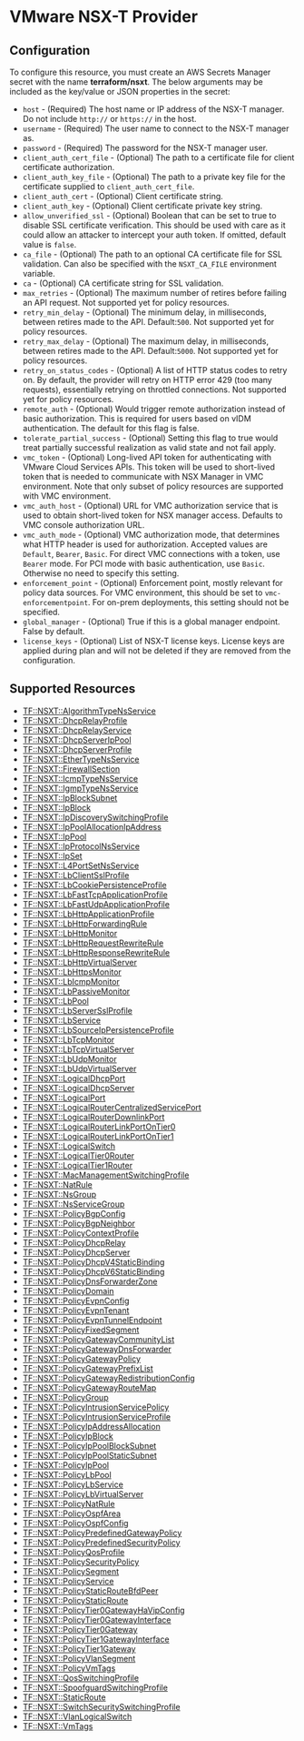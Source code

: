 # VMware NSX-T Provider

## Configuration

To configure this resource, you must create an AWS Secrets Manager secret with the name **terraform/nsxt**. The below arguments may be included as the key/value or JSON properties in the secret:

* `host` - (Required) The host name or IP address of the NSX-T manager. Do not include
  `http://` or `https://` in the host.
* `username` - (Required) The user name to connect to the NSX-T manager as.
* `password` - (Required) The password for the NSX-T manager user.
* `client_auth_cert_file` - (Optional) The path to a certificate file for client
  certificate authorization.
* `client_auth_key_file` - (Optional) The path to a private key file for the
  certificate supplied to `client_auth_cert_file`.
* `client_auth_cert` - (Optional) Client certificate string.
* `client_auth_key` - (Optional) Client certificate private key string.
* `allow_unverified_ssl` - (Optional) Boolean that can be set to true to disable
  SSL certificate verification. This should be used with care as it could allow
  an attacker to intercept your auth token. If omitted, default value is
  `false`.
* `ca_file` - (Optional) The path to an optional CA certificate file for SSL
  validation. Can also be specified with the `NSXT_CA_FILE` environment
  variable.
* `ca` - (Optional) CA certificate string for SSL validation.
* `max_retries` - (Optional) The maximum number of retires before failing an API
  request. Not supported yet for policy resources.
* `retry_min_delay` - (Optional) The minimum delay, in milliseconds, between
  retires made to the API. Default:`500`. Not supported yet for policy resources.
* `retry_max_delay` - (Optional) The maximum delay, in milliseconds, between
  retires made to the API. Default:`5000`. Not supported yet for policy resources.
* `retry_on_status_codes` - (Optional) A list of HTTP status codes to retry on.
  By default, the provider will retry on HTTP error 429 (too many requests),
  essentially retrying on throttled connections. Not supported yet for policy resources.
* `remote_auth` - (Optional) Would trigger remote authorization instead of basic
  authorization. This is required for users based on vIDM authentication.
  The default for this flag is false.
* `tolerate_partial_success` - (Optional) Setting this flag to true would treat
  partially successful realization as valid state and not fail apply.
* `vmc_token` - (Optional) Long-lived API token for authenticating with VMware
  Cloud Services APIs. This token will be used to short-lived token that is
  needed to communicate with NSX Manager in VMC environment.
  Note that only subset of policy resources are supported with VMC environment.
* `vmc_auth_host` - (Optional) URL for VMC authorization service that is used
  to obtain short-lived token for NSX manager access. Defaults to VMC
  console authorization URL.
* `vmc_auth_mode` - (Optional) VMC authorization mode, that determines what HTTP
  header is used for authorization. Accepted values are `Default`, `Bearer`, `Basic`.
  For direct VMC connections with a token, use `Bearer` mode. For PCI mode with basic
  authentication, use `Basic`. Otherwise no need to specify this setting.
* `enforcement_point` - (Optional) Enforcement point, mostly relevant for policy
  data sources. For VMC environment, this should be set to `vmc-enforcementpoint`.
  For on-prem deployments, this setting should not be specified.
* `global_manager` - (Optional) True if this is a global manager endpoint.
  False by default.
* `license_keys` - (Optional) List of NSX-T license keys. License keys are applied
  during plan and will not be deleted if they are removed from the configuration.


## Supported Resources

* [TF::NSXT::AlgorithmTypeNsService](../resources/nsxt/TF-NSXT-AlgorithmTypeNsService/docs/README.md)
* [TF::NSXT::DhcpRelayProfile](../resources/nsxt/TF-NSXT-DhcpRelayProfile/docs/README.md)
* [TF::NSXT::DhcpRelayService](../resources/nsxt/TF-NSXT-DhcpRelayService/docs/README.md)
* [TF::NSXT::DhcpServerIpPool](../resources/nsxt/TF-NSXT-DhcpServerIpPool/docs/README.md)
* [TF::NSXT::DhcpServerProfile](../resources/nsxt/TF-NSXT-DhcpServerProfile/docs/README.md)
* [TF::NSXT::EtherTypeNsService](../resources/nsxt/TF-NSXT-EtherTypeNsService/docs/README.md)
* [TF::NSXT::FirewallSection](../resources/nsxt/TF-NSXT-FirewallSection/docs/README.md)
* [TF::NSXT::IcmpTypeNsService](../resources/nsxt/TF-NSXT-IcmpTypeNsService/docs/README.md)
* [TF::NSXT::IgmpTypeNsService](../resources/nsxt/TF-NSXT-IgmpTypeNsService/docs/README.md)
* [TF::NSXT::IpBlockSubnet](../resources/nsxt/TF-NSXT-IpBlockSubnet/docs/README.md)
* [TF::NSXT::IpBlock](../resources/nsxt/TF-NSXT-IpBlock/docs/README.md)
* [TF::NSXT::IpDiscoverySwitchingProfile](../resources/nsxt/TF-NSXT-IpDiscoverySwitchingProfile/docs/README.md)
* [TF::NSXT::IpPoolAllocationIpAddress](../resources/nsxt/TF-NSXT-IpPoolAllocationIpAddress/docs/README.md)
* [TF::NSXT::IpPool](../resources/nsxt/TF-NSXT-IpPool/docs/README.md)
* [TF::NSXT::IpProtocolNsService](../resources/nsxt/TF-NSXT-IpProtocolNsService/docs/README.md)
* [TF::NSXT::IpSet](../resources/nsxt/TF-NSXT-IpSet/docs/README.md)
* [TF::NSXT::L4PortSetNsService](../resources/nsxt/TF-NSXT-L4PortSetNsService/docs/README.md)
* [TF::NSXT::LbClientSslProfile](../resources/nsxt/TF-NSXT-LbClientSslProfile/docs/README.md)
* [TF::NSXT::LbCookiePersistenceProfile](../resources/nsxt/TF-NSXT-LbCookiePersistenceProfile/docs/README.md)
* [TF::NSXT::LbFastTcpApplicationProfile](../resources/nsxt/TF-NSXT-LbFastTcpApplicationProfile/docs/README.md)
* [TF::NSXT::LbFastUdpApplicationProfile](../resources/nsxt/TF-NSXT-LbFastUdpApplicationProfile/docs/README.md)
* [TF::NSXT::LbHttpApplicationProfile](../resources/nsxt/TF-NSXT-LbHttpApplicationProfile/docs/README.md)
* [TF::NSXT::LbHttpForwardingRule](../resources/nsxt/TF-NSXT-LbHttpForwardingRule/docs/README.md)
* [TF::NSXT::LbHttpMonitor](../resources/nsxt/TF-NSXT-LbHttpMonitor/docs/README.md)
* [TF::NSXT::LbHttpRequestRewriteRule](../resources/nsxt/TF-NSXT-LbHttpRequestRewriteRule/docs/README.md)
* [TF::NSXT::LbHttpResponseRewriteRule](../resources/nsxt/TF-NSXT-LbHttpResponseRewriteRule/docs/README.md)
* [TF::NSXT::LbHttpVirtualServer](../resources/nsxt/TF-NSXT-LbHttpVirtualServer/docs/README.md)
* [TF::NSXT::LbHttpsMonitor](../resources/nsxt/TF-NSXT-LbHttpsMonitor/docs/README.md)
* [TF::NSXT::LbIcmpMonitor](../resources/nsxt/TF-NSXT-LbIcmpMonitor/docs/README.md)
* [TF::NSXT::LbPassiveMonitor](../resources/nsxt/TF-NSXT-LbPassiveMonitor/docs/README.md)
* [TF::NSXT::LbPool](../resources/nsxt/TF-NSXT-LbPool/docs/README.md)
* [TF::NSXT::LbServerSslProfile](../resources/nsxt/TF-NSXT-LbServerSslProfile/docs/README.md)
* [TF::NSXT::LbService](../resources/nsxt/TF-NSXT-LbService/docs/README.md)
* [TF::NSXT::LbSourceIpPersistenceProfile](../resources/nsxt/TF-NSXT-LbSourceIpPersistenceProfile/docs/README.md)
* [TF::NSXT::LbTcpMonitor](../resources/nsxt/TF-NSXT-LbTcpMonitor/docs/README.md)
* [TF::NSXT::LbTcpVirtualServer](../resources/nsxt/TF-NSXT-LbTcpVirtualServer/docs/README.md)
* [TF::NSXT::LbUdpMonitor](../resources/nsxt/TF-NSXT-LbUdpMonitor/docs/README.md)
* [TF::NSXT::LbUdpVirtualServer](../resources/nsxt/TF-NSXT-LbUdpVirtualServer/docs/README.md)
* [TF::NSXT::LogicalDhcpPort](../resources/nsxt/TF-NSXT-LogicalDhcpPort/docs/README.md)
* [TF::NSXT::LogicalDhcpServer](../resources/nsxt/TF-NSXT-LogicalDhcpServer/docs/README.md)
* [TF::NSXT::LogicalPort](../resources/nsxt/TF-NSXT-LogicalPort/docs/README.md)
* [TF::NSXT::LogicalRouterCentralizedServicePort](../resources/nsxt/TF-NSXT-LogicalRouterCentralizedServicePort/docs/README.md)
* [TF::NSXT::LogicalRouterDownlinkPort](../resources/nsxt/TF-NSXT-LogicalRouterDownlinkPort/docs/README.md)
* [TF::NSXT::LogicalRouterLinkPortOnTier0](../resources/nsxt/TF-NSXT-LogicalRouterLinkPortOnTier0/docs/README.md)
* [TF::NSXT::LogicalRouterLinkPortOnTier1](../resources/nsxt/TF-NSXT-LogicalRouterLinkPortOnTier1/docs/README.md)
* [TF::NSXT::LogicalSwitch](../resources/nsxt/TF-NSXT-LogicalSwitch/docs/README.md)
* [TF::NSXT::LogicalTier0Router](../resources/nsxt/TF-NSXT-LogicalTier0Router/docs/README.md)
* [TF::NSXT::LogicalTier1Router](../resources/nsxt/TF-NSXT-LogicalTier1Router/docs/README.md)
* [TF::NSXT::MacManagementSwitchingProfile](../resources/nsxt/TF-NSXT-MacManagementSwitchingProfile/docs/README.md)
* [TF::NSXT::NatRule](../resources/nsxt/TF-NSXT-NatRule/docs/README.md)
* [TF::NSXT::NsGroup](../resources/nsxt/TF-NSXT-NsGroup/docs/README.md)
* [TF::NSXT::NsServiceGroup](../resources/nsxt/TF-NSXT-NsServiceGroup/docs/README.md)
* [TF::NSXT::PolicyBgpConfig](../resources/nsxt/TF-NSXT-PolicyBgpConfig/docs/README.md)
* [TF::NSXT::PolicyBgpNeighbor](../resources/nsxt/TF-NSXT-PolicyBgpNeighbor/docs/README.md)
* [TF::NSXT::PolicyContextProfile](../resources/nsxt/TF-NSXT-PolicyContextProfile/docs/README.md)
* [TF::NSXT::PolicyDhcpRelay](../resources/nsxt/TF-NSXT-PolicyDhcpRelay/docs/README.md)
* [TF::NSXT::PolicyDhcpServer](../resources/nsxt/TF-NSXT-PolicyDhcpServer/docs/README.md)
* [TF::NSXT::PolicyDhcpV4StaticBinding](../resources/nsxt/TF-NSXT-PolicyDhcpV4StaticBinding/docs/README.md)
* [TF::NSXT::PolicyDhcpV6StaticBinding](../resources/nsxt/TF-NSXT-PolicyDhcpV6StaticBinding/docs/README.md)
* [TF::NSXT::PolicyDnsForwarderZone](../resources/nsxt/TF-NSXT-PolicyDnsForwarderZone/docs/README.md)
* [TF::NSXT::PolicyDomain](../resources/nsxt/TF-NSXT-PolicyDomain/docs/README.md)
* [TF::NSXT::PolicyEvpnConfig](../resources/nsxt/TF-NSXT-PolicyEvpnConfig/docs/README.md)
* [TF::NSXT::PolicyEvpnTenant](../resources/nsxt/TF-NSXT-PolicyEvpnTenant/docs/README.md)
* [TF::NSXT::PolicyEvpnTunnelEndpoint](../resources/nsxt/TF-NSXT-PolicyEvpnTunnelEndpoint/docs/README.md)
* [TF::NSXT::PolicyFixedSegment](../resources/nsxt/TF-NSXT-PolicyFixedSegment/docs/README.md)
* [TF::NSXT::PolicyGatewayCommunityList](../resources/nsxt/TF-NSXT-PolicyGatewayCommunityList/docs/README.md)
* [TF::NSXT::PolicyGatewayDnsForwarder](../resources/nsxt/TF-NSXT-PolicyGatewayDnsForwarder/docs/README.md)
* [TF::NSXT::PolicyGatewayPolicy](../resources/nsxt/TF-NSXT-PolicyGatewayPolicy/docs/README.md)
* [TF::NSXT::PolicyGatewayPrefixList](../resources/nsxt/TF-NSXT-PolicyGatewayPrefixList/docs/README.md)
* [TF::NSXT::PolicyGatewayRedistributionConfig](../resources/nsxt/TF-NSXT-PolicyGatewayRedistributionConfig/docs/README.md)
* [TF::NSXT::PolicyGatewayRouteMap](../resources/nsxt/TF-NSXT-PolicyGatewayRouteMap/docs/README.md)
* [TF::NSXT::PolicyGroup](../resources/nsxt/TF-NSXT-PolicyGroup/docs/README.md)
* [TF::NSXT::PolicyIntrusionServicePolicy](../resources/nsxt/TF-NSXT-PolicyIntrusionServicePolicy/docs/README.md)
* [TF::NSXT::PolicyIntrusionServiceProfile](../resources/nsxt/TF-NSXT-PolicyIntrusionServiceProfile/docs/README.md)
* [TF::NSXT::PolicyIpAddressAllocation](../resources/nsxt/TF-NSXT-PolicyIpAddressAllocation/docs/README.md)
* [TF::NSXT::PolicyIpBlock](../resources/nsxt/TF-NSXT-PolicyIpBlock/docs/README.md)
* [TF::NSXT::PolicyIpPoolBlockSubnet](../resources/nsxt/TF-NSXT-PolicyIpPoolBlockSubnet/docs/README.md)
* [TF::NSXT::PolicyIpPoolStaticSubnet](../resources/nsxt/TF-NSXT-PolicyIpPoolStaticSubnet/docs/README.md)
* [TF::NSXT::PolicyIpPool](../resources/nsxt/TF-NSXT-PolicyIpPool/docs/README.md)
* [TF::NSXT::PolicyLbPool](../resources/nsxt/TF-NSXT-PolicyLbPool/docs/README.md)
* [TF::NSXT::PolicyLbService](../resources/nsxt/TF-NSXT-PolicyLbService/docs/README.md)
* [TF::NSXT::PolicyLbVirtualServer](../resources/nsxt/TF-NSXT-PolicyLbVirtualServer/docs/README.md)
* [TF::NSXT::PolicyNatRule](../resources/nsxt/TF-NSXT-PolicyNatRule/docs/README.md)
* [TF::NSXT::PolicyOspfArea](../resources/nsxt/TF-NSXT-PolicyOspfArea/docs/README.md)
* [TF::NSXT::PolicyOspfConfig](../resources/nsxt/TF-NSXT-PolicyOspfConfig/docs/README.md)
* [TF::NSXT::PolicyPredefinedGatewayPolicy](../resources/nsxt/TF-NSXT-PolicyPredefinedGatewayPolicy/docs/README.md)
* [TF::NSXT::PolicyPredefinedSecurityPolicy](../resources/nsxt/TF-NSXT-PolicyPredefinedSecurityPolicy/docs/README.md)
* [TF::NSXT::PolicyQosProfile](../resources/nsxt/TF-NSXT-PolicyQosProfile/docs/README.md)
* [TF::NSXT::PolicySecurityPolicy](../resources/nsxt/TF-NSXT-PolicySecurityPolicy/docs/README.md)
* [TF::NSXT::PolicySegment](../resources/nsxt/TF-NSXT-PolicySegment/docs/README.md)
* [TF::NSXT::PolicyService](../resources/nsxt/TF-NSXT-PolicyService/docs/README.md)
* [TF::NSXT::PolicyStaticRouteBfdPeer](../resources/nsxt/TF-NSXT-PolicyStaticRouteBfdPeer/docs/README.md)
* [TF::NSXT::PolicyStaticRoute](../resources/nsxt/TF-NSXT-PolicyStaticRoute/docs/README.md)
* [TF::NSXT::PolicyTier0GatewayHaVipConfig](../resources/nsxt/TF-NSXT-PolicyTier0GatewayHaVipConfig/docs/README.md)
* [TF::NSXT::PolicyTier0GatewayInterface](../resources/nsxt/TF-NSXT-PolicyTier0GatewayInterface/docs/README.md)
* [TF::NSXT::PolicyTier0Gateway](../resources/nsxt/TF-NSXT-PolicyTier0Gateway/docs/README.md)
* [TF::NSXT::PolicyTier1GatewayInterface](../resources/nsxt/TF-NSXT-PolicyTier1GatewayInterface/docs/README.md)
* [TF::NSXT::PolicyTier1Gateway](../resources/nsxt/TF-NSXT-PolicyTier1Gateway/docs/README.md)
* [TF::NSXT::PolicyVlanSegment](../resources/nsxt/TF-NSXT-PolicyVlanSegment/docs/README.md)
* [TF::NSXT::PolicyVmTags](../resources/nsxt/TF-NSXT-PolicyVmTags/docs/README.md)
* [TF::NSXT::QosSwitchingProfile](../resources/nsxt/TF-NSXT-QosSwitchingProfile/docs/README.md)
* [TF::NSXT::SpoofguardSwitchingProfile](../resources/nsxt/TF-NSXT-SpoofguardSwitchingProfile/docs/README.md)
* [TF::NSXT::StaticRoute](../resources/nsxt/TF-NSXT-StaticRoute/docs/README.md)
* [TF::NSXT::SwitchSecuritySwitchingProfile](../resources/nsxt/TF-NSXT-SwitchSecuritySwitchingProfile/docs/README.md)
* [TF::NSXT::VlanLogicalSwitch](../resources/nsxt/TF-NSXT-VlanLogicalSwitch/docs/README.md)
* [TF::NSXT::VmTags](../resources/nsxt/TF-NSXT-VmTags/docs/README.md)